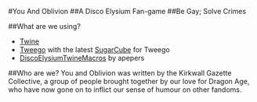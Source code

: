 #You And Oblivion
##A Disco Elysium Fan-game
##Be Gay; Solve Crimes

##What are we using?
* [Twine](https://twinery.org/)
* [Tweego](https://www.motoslave.net/tweego/) with the latest [SugarCube](http://www.motoslave.net/sugarcube/2/#downloads) for Tweego
* [DiscoElysiumTwineMacros](https://github.com/apepers/DiscoElysiumTwineMacros) by apepers

##Who are we?
You and Oblivion was written by the Kirkwall Gazette Collective, a group of people brought together by our love for Dragon Age, who have now gone on to inflict our sense of humour on other fandoms.
